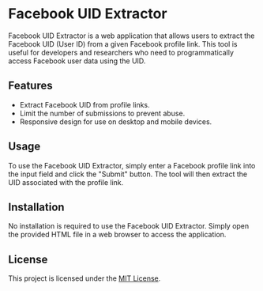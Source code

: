# Facebook UID Extractor

Facebook UID Extractor is a web application that allows users to extract the Facebook UID (User ID) from a given Facebook profile link. This tool is useful for developers and researchers who need to programmatically access Facebook user data using the UID.

## Features

- Extract Facebook UID from profile links.
- Limit the number of submissions to prevent abuse.
- Responsive design for use on desktop and mobile devices.

## Usage

To use the Facebook UID Extractor, simply enter a Facebook profile link into the input field and click the "Submit" button. The tool will then extract the UID associated with the profile link.

## Installation

No installation is required to use the Facebook UID Extractor. Simply open the provided HTML file in a web browser to access the application.

## License

This project is licensed under the [MIT License](LICENSE).
